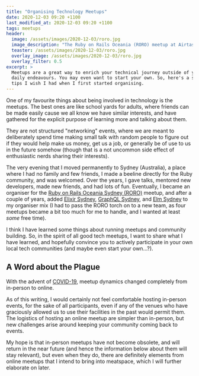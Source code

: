 ```yaml
---
title: "Organising Technology Meetups"
date: 2020-12-03 09:20 +1100
last_modified_at: 2020-12-03 09:20 +1100
tags: meetups
header:
  image: /assets/images/2020-12-03/roro.jpg
  image_description: "The Ruby on Rails Oceania (RORO) meetup at Airtasker offices"
  teaster: /assets/images/2020-12-03/roro.jpg
  overlay_image: /assets/images/2020-12-03/roro.jpg
  overlay_filter: 0.5
excerpt: >
  Meetups are a great way to enrich your technical journey outside of your
  daily endeavours. You may even want to start your own. So, here's a set of
  tips I wish I had when I first started organising.
---
```


One of my favourite things about being involved in technology is the meetups.
The best ones are like school yards for adults, where friends can be made easily
cause we all know we have similar interests, and have gathered for the explicit
purpose of learning more and talking about them.

They are not structured "networking" events, where we are meant to deliberately
spend time making small talk with random people to figure out if they would help
make us money, get us a job, or generally be of use to us in the future somehow
(though that is a not uncommon side effect of enthusiastic nerds sharing their
interests).

The very evening that I moved permanently to Sydney (Australia), a place where I
had no family and few friends, I made a beeline directly for the Ruby community,
and was welcomed. Over the years, I gave talks, mentored new developers, made
new friends, and had lots of fun. Eventually, I became an organiser for the
[Ruby on Rails Oceania Sydney (RORO)][] meetup, and after a couple of years,
added [Elixir Sydney][], [GraphQL Sydney][], and [Elm Sydney][] to my organiser
mix (I had to pass the RORO torch on to a new team, as four meetups became a bit
too much for me to handle, and I wanted at least _some_ free time).

I think I have learned some things about running meetups and community
building. So, in the spirit of all good tech meetups, I want to share what I
have learned, and hopefully convince you to actively participate in your own
local tech communities (and maybe even start your own...?).

## A Word about the Plague

With the advent of [COVID-19][], meetup dynamics changed completely from in-person
to online.

As of this writing, I would certainly not feel comfortable hosting in-person
events, for the sake of all participants, even if any of the venues who have
graciously allowed us to use their facilities in the past would permit them. The
logistics of hosting an online meetup are simpler than in-person, but new
challenges arise around keeping your community coming back to events.

My hope is that in-person meetups have not become obsolete, and will return in
the near future (and hence the information below about them will stay relevant),
but even when they do, there are definitely elements from online meetups that I
intend to bring into meatspace, which I will further elaborate on later.

[COVID-19]: https://en.wikipedia.org/wiki/Coronavirus_disease_2019
[Elixir Sydney]: https://www.meetup.com/elixir-sydney/
[Elm Sydney]: https://www.meetup.com/Sydney-Elm-Meetup/
[GraphQL Sydney]: https://www.meetup.com/GraphQL-Sydney/
[Ruby on Rails Oceania Sydney (RORO)]: https://www.meetup.com/Ruby-On-Rails-Oceania-Sydney

